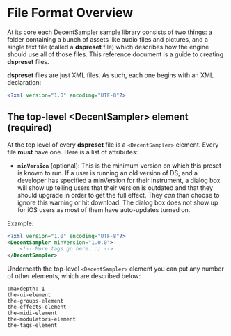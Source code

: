 File Format Overview
====================

At its core each DecentSampler sample library consists of two things: a folder containing a bunch of assets like audio files and pictures, and a single text file (called a **dspreset** file) which describes how the engine should use all of those files. This reference document is a guide to creating **dspreset** files.

**dspreset** files are just XML files. As such, each one begins with an XML declaration: 

```xml
<?xml version="1.0" encoding="UTF-8"?>
```

The top-level &lt;DecentSampler&gt; element (required)
------------------------------------------------------

At the top level of every **dspreset** file is a `<DecentSampler>` element. Every file **must** have one. Here is a list of attributes:

- **`minVersion`** (optional): This is the minimum version on which this preset is known to run. If a user is running an old version of DS, and a developer has specified a minVersion for their instrument, a dialog box will show up telling users that their version is outdated and that they should upgrade in order to get the full effect. They _can_ than choose to ignore this warning or hit download. The dialog box does not show up for iOS users as most of them have auto-updates turned on.

Example:

```xml
<?xml version="1.0" encoding="UTF-8"?>
<DecentSampler minVersion="1.0.0">
    <!-- More tags go here. :) -->
</DecentSampler>
```

Underneath the top-level `<DecentSampler>` element you can put any number of other elements, which are described below:

```{toctree}
:maxdepth: 1
the-ui-element
the-groups-element
the-effects-element
the-midi-element
the-modulators-element
the-tags-element
```